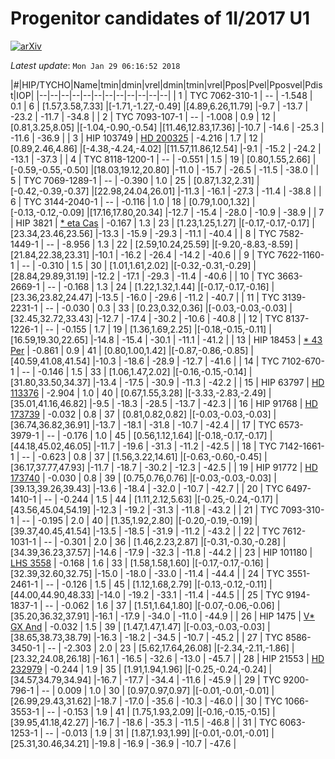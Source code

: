 # Progenitor candidates of 1I/2017 U1

[![arXiv](http://img.shields.io/badge/arXiv-1711.09397-orange.svg?style=flat)](http://arxiv.org/abs/1711.09397)

_Latest update_: ``Mon Jan 29 06:16:52 2018``

|#|HIP/TYCHO|Name|tmin|dmin|vrel|dmin|tmin|vrel|Ppos|Pvel|Pposvel|Pdist|IOP|
|--|--|--|--|--|--|--|--|--|--|--|--|
| 1 |  TYC 7062-310-1 |  -- | -1.548 | 0.1 | 6 | [1.57,3.58,7.33] |[-1.71,-1.27,-0.49] |[4.89,6.26,11.79] |-9.7 | -13.7 | -23.2 | -11.7 | -34.8 |
| 2 |  TYC 7093-107-1 |  -- | -1.008 | 0.9 | 12 | [0.81,3.25,8.05] |[-1.04,-0.90,-0.54] |[11.46,12.83,17.36] |-10.7 | -14.6 | -25.3 | -11.6 | -36.9 |
| 3 |  HIP 103749 |  [HD 200325](http://simbad.u-strasbg.fr/simbad/sim-id?Ident=HD%20200325) | -4.216 | 1.7 | 12 | [0.89,2.46,4.86] |[-4.38,-4.24,-4.02] |[11.57,11.86,12.54] |-9.1 | -15.2 | -24.2 | -13.1 | -37.3 |
| 4 |  TYC 8118-1200-1 |  -- | -0.551 | 1.5 | 19 | [0.80,1.55,2.66] |[-0.59,-0.55,-0.50] |[18.03,19.12,20.80] |-11.0 | -15.7 | -26.5 | -11.5 | -38.0 |
| 5 |  TYC 7069-1289-1 |  -- | -0.390 | 1.0 | 25 | [0.87,1.32,2.31] |[-0.42,-0.39,-0.37] |[22.98,24.04,26.01] |-11.3 | -16.1 | -27.3 | -11.4 | -38.8 |
| 6 |  TYC 3144-2040-1 |  -- | -0.116 | 1.0 | 18 | [0.79,1.00,1.32] |[-0.13,-0.12,-0.09] |[17.16,17.80,20.34] |-12.7 | -15.4 | -28.0 | -10.9 | -38.9 |
| 7 |  HIP 3821 |  [* eta Cas](http://simbad.u-strasbg.fr/simbad/sim-id?Ident=*%20eta%20Cas) | -0.167 | 1.3 | 23 | [1.23,1.25,1.27] |[-0.17,-0.17,-0.17] |[23.34,23.46,23.56] |-13.3 | -15.9 | -29.3 | -11.1 | -40.4 |
| 8 |  TYC 7582-1449-1 |  -- | -8.956 | 1.3 | 22 | [2.59,10.24,25.59] |[-9.20,-8.83,-8.59] |[21.84,22.38,23.31] |-10.1 | -16.2 | -26.4 | -14.2 | -40.6 |
| 9 |  TYC 7622-1160-1 |  -- | -0.310 | 1.5 | 30 | [1.01,1.61,2.02] |[-0.32,-0.31,-0.29] |[28.84,29.89,31.19] |-12.2 | -17.1 | -29.3 | -11.4 | -40.6 |
| 10 |  TYC 3663-2669-1 |  -- | -0.168 | 1.3 | 24 | [1.22,1.32,1.44] |[-0.17,-0.17,-0.16] |[23.36,23.82,24.47] |-13.5 | -16.0 | -29.6 | -11.2 | -40.7 |
| 11 |  TYC 3139-2231-1 |  -- | -0.030 | 0.3 | 33 | [0.23,0.32,0.36] |[-0.03,-0.03,-0.03] |[32.45,32.72,33.43] |-12.7 | -17.4 | -30.2 | -10.6 | -40.8 |
| 12 |  TYC 8137-1226-1 |  -- | -0.155 | 1.7 | 19 | [1.36,1.69,2.25] |[-0.18,-0.15,-0.11] |[16.59,19.30,22.65] |-14.8 | -15.4 | -30.1 | -11.1 | -41.2 |
| 13 |  HIP 18453 |  [* 43 Per](http://simbad.u-strasbg.fr/simbad/sim-id?Ident=*%2043%20Per) | -0.861 | 0.9 | 41 | [0.80,1.00,1.42] |[-0.87,-0.86,-0.85] |[40.59,41.08,41.54] |-10.3 | -18.6 | -28.9 | -12.7 | -41.6 |
| 14 |  TYC 7102-670-1 |  -- | -0.146 | 1.5 | 33 | [1.06,1.47,2.02] |[-0.16,-0.15,-0.14] |[31.80,33.50,34.37] |-13.4 | -17.5 | -30.9 | -11.3 | -42.2 |
| 15 |  HIP 63797 |  [HD 113376](http://simbad.u-strasbg.fr/simbad/sim-id?Ident=HD%20113376) | -2.904 | 1.0 | 40 | [0.67,1.55,3.28] |[-3.33,-2.83,-2.49] |[35.01,41.16,46.82] |-9.5 | -18.3 | -28.5 | -13.7 | -42.3 |
| 16 |  HIP 91768 |  [HD 173739](http://simbad.u-strasbg.fr/simbad/sim-id?Ident=HD%20173739) | -0.032 | 0.8 | 37 | [0.81,0.82,0.82] |[-0.03,-0.03,-0.03] |[36.74,36.82,36.91] |-13.7 | -18.1 | -31.8 | -10.7 | -42.4 |
| 17 |  TYC 6573-3979-1 |  -- | -0.176 | 1.0 | 45 | [0.56,1.12,1.64] |[-0.18,-0.17,-0.17] |[44.18,45.02,46.05] |-11.7 | -19.6 | -31.3 | -11.2 | -42.5 |
| 18 |  TYC 7142-1661-1 |  -- | -0.623 | 0.8 | 37 | [1.56,3.22,14.61] |[-0.63,-0.60,-0.45] |[36.17,37.77,47.93] |-11.7 | -18.7 | -30.2 | -12.3 | -42.5 |
| 19 |  HIP 91772 |  [HD 173740](http://simbad.u-strasbg.fr/simbad/sim-id?Ident=HD%20173740) | -0.030 | 0.8 | 39 | [0.75,0.76,0.76] |[-0.03,-0.03,-0.03] |[39.13,39.26,39.43] |-13.6 | -18.4 | -32.0 | -10.7 | -42.7 |
| 20 |  TYC 6497-1410-1 |  -- | -0.244 | 1.5 | 44 | [1.11,2.12,5.63] |[-0.25,-0.24,-0.17] |[43.56,45.04,54.19] |-12.3 | -19.2 | -31.3 | -11.8 | -43.2 |
| 21 |  TYC 7093-310-1 |  -- | -0.195 | 2.0 | 40 | [1.35,1.92,2.80] |[-0.20,-0.19,-0.19] |[39.37,40.45,41.54] |-13.5 | -18.5 | -31.9 | -11.2 | -43.2 |
| 22 |  TYC 7612-1031-1 |  -- | -0.301 | 2.0 | 36 | [1.46,2.23,2.87] |[-0.31,-0.30,-0.28] |[34.39,36.23,37.57] |-14.6 | -17.9 | -32.3 | -11.8 | -44.2 |
| 23 |  HIP 101180 |  [LHS 3558](http://simbad.u-strasbg.fr/simbad/sim-id?Ident=LHS%203558) | -0.168 | 1.6 | 33 | [1.58,1.58,1.60] |[-0.17,-0.17,-0.16] |[32.39,32.60,32.75] |-15.0 | -18.0 | -33.0 | -11.4 | -44.4 |
| 24 |  TYC 3551-2461-1 |  -- | -0.126 | 1.5 | 45 | [1.12,1.68,2.79] |[-0.13,-0.12,-0.11] |[44.00,44.90,48.33] |-14.0 | -19.2 | -33.1 | -11.4 | -44.5 |
| 25 |  TYC 9194-1837-1 |  -- | -0.062 | 1.6 | 37 | [1.51,1.64,1.80] |[-0.07,-0.06,-0.06] |[35.20,36.32,37.91] |-16.1 | -17.9 | -34.0 | -11.0 | -44.9 |
| 26 |  HIP 1475 |  [V* GX And](http://simbad.u-strasbg.fr/simbad/sim-id?Ident=V*%20GX%20And) | -0.032 | 1.5 | 39 | [1.47,1.47,1.47] |[-0.03,-0.03,-0.03] |[38.65,38.73,38.79] |-16.3 | -18.2 | -34.5 | -10.7 | -45.2 |
| 27 |  TYC 8586-3450-1 |  -- | -2.303 | 2.0 | 23 | [5.62,17.64,26.08] |[-2.34,-2.11,-1.86] |[23.32,24.08,26.18] |-16.1 | -16.5 | -32.6 | -13.0 | -45.7 |
| 28 |  HIP 21553 |  [HD 232979](http://simbad.u-strasbg.fr/simbad/sim-id?Ident=HD%20232979) | -0.244 | 1.9 | 35 | [1.91,1.94,1.96] |[-0.25,-0.24,-0.24] |[34.57,34.79,34.94] |-16.7 | -17.7 | -34.4 | -11.6 | -45.9 |
| 29 |  TYC 9200-796-1 |  -- | 0.009 | 1.0 | 30 | [0.97,0.97,0.97] |[-0.01,-0.01,-0.01] |[26.99,29.43,31.62] |-18.7 | -17.0 | -35.6 | -10.3 | -46.0 |
| 30 |  TYC 1066-3553-1 |  -- | -0.153 | 1.9 | 41 | [1.75,1.93,2.09] |[-0.16,-0.15,-0.15] |[39.95,41.18,42.27] |-16.7 | -18.6 | -35.3 | -11.5 | -46.8 |
| 31 |  TYC 6063-1253-1 |  -- | -0.013 | 1.9 | 31 | [1.87,1.93,1.99] |[-0.01,-0.01,-0.01] |[25.31,30.46,34.21] |-19.8 | -16.9 | -36.9 | -10.7 | -47.6 |
